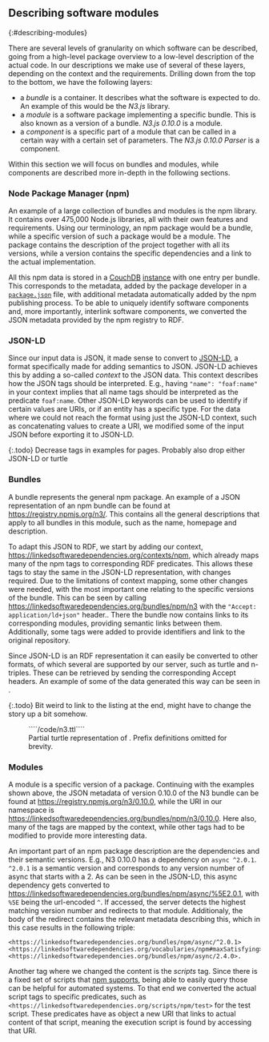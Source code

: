 ## Describing software modules
{:#describing-modules}

There are several levels of granularity on which software can be described,
going from a high-level package overview to a low-level description of the actual code.
In our descriptions we make use of several of these layers,
depending on the context and the requirements.
Drilling down from the top to the bottom, we have the following layers:
 
 - a *bundle* is a container. It describes what the software is expected to do. 
 An example of this would be the *N3.js* library.
 - a *module* is a software package implementing a specific bundle. 
 This is also known as a version of a bundle.
 *N3.js 0.10.0* is a module.
 - a *component* is a specific part of a module 
 that can be called in a certain way with a certain set of parameters.
 The *N3.js 0.10.0 Parser* is a component.

Within this section we will focus on bundles and modules,
while components are described more in-depth in the following sections.

### Node Package Manager (npm)
An example of a large collection of bundles and modules is the npm library.
It contains over 475,000 Node.js libraries,
all with their own features and requirements.
Using our terminology,
an npm package would be a bundle,
while a specific version of such a package would be a module.
The package contains the description of the project together with all its versions,
while a version contains the specific dependencies and a link to the actual implementation.

All this npm data is stored in a [CouchDB](http://couchdb.apache.org/) 
[instance](https://registry.npmjs.org/) with one entry per bundle.
This corresponds to the metadata, added by the package developer in a [`package.json`](https://docs.npmjs.com/files/package.json) file,
with additional metadata automatically added by the npm publishing process.
To be able to uniquely identify software components and,
more importantly, interlink software components,
we converted the JSON metadata provided by the npm registry to RDF.

### JSON-LD
Since our input data is JSON,
it made sense to convert to [JSON-LD](http://json-ld.org/),
a format specifically made for adding semantics to JSON.
JSON-LD achieves this by adding a so-called *context* to the JSON data.
This context describes how the JSON tags should be interpreted.
E.g., having `"name": "foaf:name"` in your context implies
that all name tags should be interpreted as the predicate `foaf:name`.
Other JSON-LD keywords can be used to identify if certain values are URIs,
or if an entity has a specific type.
For the data where we could not reach the format using just the JSON-LD context,
such as concatenating values to create a URI,
we modified some of the input JSON before exporting it to JSON-LD.

{:.todo}
Decrease tags in examples for pages.
Probably also drop either JSON-LD or turtle

### Bundles
A bundle represents the general npm package.
An example of a JSON representation of an npm bundle can be found at <https://registry.npmjs.org/n3/>.
This contains all the general descriptions that apply to all bundles in this module,
such as the name, homepage and description.

To adapt this JSON to RDF,
we start by adding our context,
<https://linkedsoftwaredependencies.org/contexts/npm>,
which already maps many of the npm tags to corresponding RDF predicates.
This allows these tags to stay the same in the JSON-LD representation,
with changes required.
Due to the limitations of context mapping,
some other changes were needed,
with the most important one relating to the specific versions of the bundle.
This can be seen by calling <https://linkedsoftwaredependencies.org/bundles/npm/n3> with the `"Accept: application/ld+json"` header..
There the bundle now contains links to its corresponding modules,
providing semantic links between them.
Additionally, some tags were added to provide identifiers and link to the original repository.

Since JSON-LD is an RDF representation it can easily be converted to other formats,
of which several are supported by our server,
such as turtle and n-triples.
These can be retrieved by sending the corresponding Accept headers.
An example of some of the data generated this way can be seen in [](#n3.ttl).

{:.todo}
Bit weird to link to the listing at the end, might have to change the story up a bit somehow.

<figure id="n3.ttl" class="listing">
````/code/n3.ttl````
<figcaption markdown="block">
Partial turtle representation of <https://linkedsoftwaredependencies.org/bundles/npm/n3>.
Prefix definitions omitted for brevity.
</figcaption>
</figure>

### Modules
A module is a specific version of a package.
Continuing with the examples shown above,
the JSON metadata of version 0.10.0 of the N3 bundle can be found at
<https://registry.npmjs.org/n3/0.10.0>,
while the URI in our namespace is <https://linkedsoftwaredependencies.org/bundles/npm/n3/0.10.0>.
Here also, many of the tags are mapped by the context,
while other tags had to be modified to provide more interesting data.

An important part of an npm package description are the dependencies
and their semantic versions.
E.g., N3 0.10.0 has a dependency on `async ^2.0.1`.
`^2.0.1` is a semantic version and corresponds to any version number
of async that starts with a 2.
As can be seen in the JSON-LD,
this async dependency gets converted to 
<https://linkedsoftwaredependencies.org/bundles/npm/async/%5E2.0.1>,
with `%5E` being the url-encoded `^`.
If accessed, the server detects the highest matching version number
and redirects to that module.
Additionaly, the body of the redirect contains the relevant metadata describing this,
which in this case results in the following triple:

```
<https://linkedsoftwaredependencies.org/bundles/npm/async/^2.0.1> <https://linkedsoftwaredependencies.org/vocabularies/npm#maxSatisfying> <https://linkedsoftwaredependencies.org/bundles/npm/async/2.4.0>.
```

Another tag where we changed the content is the *scripts* tag.
Since there is a fixed set of scripts that [npm supports](https://docs.npmjs.com/misc/scripts),
being able to easily query those can be helpful for automated systems.
To that end we converted the actual script tags to specific predicates,
such as `<https://linkedsoftwaredependencies.org/scripts/npm/test>` for the test script.
These predicates have as object a new URI that links to actual content of that script,
meaning the execution script is found by accessing that URI.
